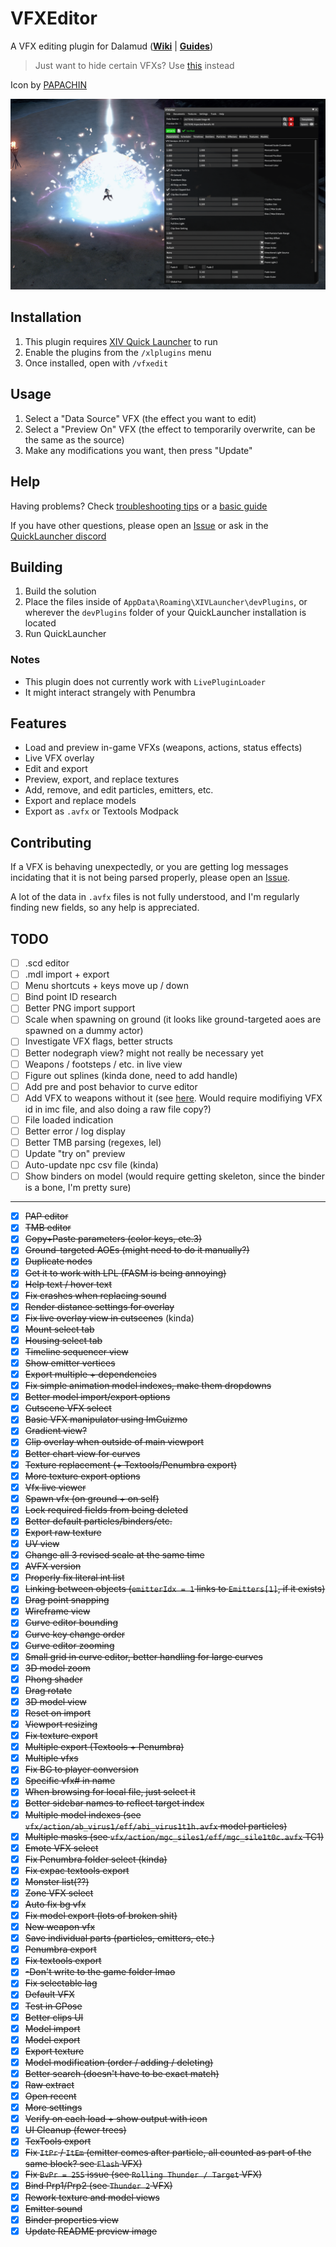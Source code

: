 # VFXEditor
A VFX editing plugin for Dalamud (**[Wiki](https://xiv.dev/game-data/visual-effects)** | **[Guides](https://github.com/0ceal0t/Dalamud-VFXEditor/wiki)**)

> Just want to hide certain VFXs? Use [this](https://github.com/0ceal0t/EasyEyes) instead

Icon by [PAPACHIN](https://www.xivmodarchive.com/user/192152)

![](https://raw.githubusercontent.com/0ceal0t/Dalamud-VFXEditor/main/assets/preview.png)

## Installation
1. This plugin requires [XIV Quick Launcher](https://github.com/goatcorp/FFXIVQuickLauncher) to run
2. Enable the plugins from the `/xlplugins` menu
3. Once installed, open with `/vfxedit`

## Usage
1. Select a "Data Source" VFX (the effect you want to edit)
2. Select a "Preview On" VFX (the effect to temporarily overwrite, can be the same as the source)
3. Make any modifications you want, then press "Update"

## Help
Having problems? Check [troubleshooting tips](https://github.com/0ceal0t/Dalamud-VFXEditor/wiki/Troubleshooting) or a [basic guide](https://github.com/0ceal0t/Dalamud-VFXEditor/wiki/Basic-Guide)

If you have other questions, please open an [Issue](https://github.com/0ceal0t/Dalamud-VFXEditor/issues) or ask in the [QuickLauncher discord](https://github.com/goatcorp/FFXIVQuickLauncher#need-any-help)

## Building
1. Build the solution
2. Place the files inside of `AppData\Roaming\XIVLauncher\devPlugins`, or wherever the `devPlugins` folder of your QuickLauncher installation is located
3. Run QuickLauncher

### Notes
* This plugin does not currently work with `LivePluginLoader`
* It might interact strangely with Penumbra

## Features
* Load and preview in-game VFXs (weapons, actions, status effects)
* Live VFX overlay
* Edit and export
* Preview, export, and replace textures
* Add, remove, and edit particles, emitters, etc.
* Export and replace models
* Export as `.avfx` or Textools Modpack

## Contributing
If a VFX is behaving unexpectedly, or you are getting log messages incidating that it is not being parsed properly, please open an [Issue](https://github.com/0ceal0t/Dalamud-VFXEditor/issues).

A lot of the data in `.avfx` files is not fully understood, and I'm regularly finding new fields, so any help is appreciated.

## TODO
- [ ] .scd editor
- [ ] .mdl import + export
- [ ] Menu shortcuts + keys move up / down
- [ ] Bind point ID research
- [ ] Better PNG import support
- [ ] Scale when spawning on ground (it looks like ground-targeted aoes are spawned on a dummy actor)
- [ ] Investigate VFX flags, better structs
- [ ] Better nodegraph view? might not really be necessary yet
- [ ] Weapons / footsteps / etc. in live view
- [ ] Figure out splines (kinda done, need to add handle)
- [ ] Add pre and post behavior to curve editor
- [ ] Add VFX to weapons without it (see [here](https://docs.google.com/document/d/1M04dbdV1qUt0EzRalvwbB1oI3aPT6t8KEf9KgQfGn6E/edit#heading=h.s58fuxqb2bff). Would require modifiying VFX id in imc file, and also doing a raw file copy?)
- [ ] File loaded indication
- [ ] Better error / log display
- [ ] Better TMB parsing (regexes, lel)
- [ ] Update "try on" preview
- [ ] Auto-update npc csv file (kinda)
- [ ] Show binders on model (would require getting skeleton, since the binder is a bone, I'm pretty sure)

---
- [x] ~~PAP editor~~
- [x] ~~TMB editor~~
- [x] ~~Copy+Paste parameters (color keys, etc.3)~~
- [x] ~~Ground-targeted AOEs (might need to do it manually?)~~
- [x] ~~Duplicate nodes~~
- [x] ~~Get it to work with LPL (FASM is being annoying)~~
- [x] ~~Help text / hover text~~
- [x] ~~Fix crashes when replacing sound~~
- [x] ~~Render distance settings for overlay~~
- [x] ~~Fix live overlay view in cutscenes~~ (kinda)
- [x] ~~Mount select tab~~
- [x] ~~Housing select tab~~
- [x] ~~Timeline sequencer view~~
- [x] ~~Show emitter vertices~~
- [x] ~~Export multiple + dependencies~~
- [x] ~~Fix simple animation model indexes, make them dropdowns~~
- [x] ~~Better model import/export options~~
- [x] ~~Cutscene VFX select~~
- [x] ~~Basic VFX manipulator using ImGuizmo~~
- [x] ~~Gradient view?~~
- [x] ~~Clip overlay when outside of main viewport~~
- [x] ~~Better chart view for curves~~
- [x] ~~Texture replacement (+ Textools/Penumbra export)~~
- [x] ~~More texture export options~~
- [x] ~~Vfx live viewer~~
- [x] ~~Spawn vfx (on ground + on self)~~
- [x] ~~Lock required fields from being deleted~~
- [x] ~~Better default particles/binders/etc.~~
- [x] ~~Export raw texture~~
- [x] ~~UV view~~
- [x] ~~Change all 3 revised scale at the same time~~
- [x] ~~AVFX version~~
- [x] ~~Properly fix literal int list~~
- [x] ~~Linking between objects (`emitterIdx = 1` links to `Emitters[1]`, if it exists)~~
- [x] ~~Drag point snapping~~
- [x] ~~Wireframe view~~
- [x] ~~Curve editor bounding~~
- [x] ~~Curve key change order~~
- [x] ~~Curve editor zooming~~
- [x] ~~Small grid in curve editor, better handling for large curves~~
- [x] ~~3D model zoom~~
- [x] ~~Phong shader~~
- [x] ~~Drag rotate~~
- [x] ~~3D model view~~
- [x] ~~Reset on import~~
- [x] ~~Viewport resizing~~
- [x] ~~Fix texture export~~
- [x] ~~Multiple export (Textools + Penumbra)~~
- [x] ~~Multiple vfxs~~
- [x] ~~Fix BG to player conversion~~
- [x] ~~Specific vfx# in name~~
- [x] ~~When browsing for local file, just select it~~
- [x] ~~Better sidebar names to reflect target index~~
- [x] ~~Multiple model indexes (see `vfx/action/ab_virus1/eff/abi_virus1t1h.avfx` model particles)~~
- [x] ~~Multiple masks (see `vfx/action/mgc_siles1/eff/mgc_sile1t0c.avfx` TC1)~~
- [x] ~~Emote VFX select~~
- [x] ~~Fix Penumbra folder select (kinda)~~
- [x] ~~Fix expac textools export~~
- [x] ~~Monster list(??)~~
- [x] ~~Zone VFX select~~
- [x] ~~Auto fix bg vfx~~
- [x] ~~Fix model export (lots of broken shit)~~
- [x] ~~New weapon vfx~~
- [x] ~~Save individual parts (particles, emitters, etc.)~~
- [x] ~~Penumbra export~~
- [x] ~~Fix textools export~~
- [x] ~~-Don't write to the game folder lmao~~
- [x] ~~Fix selectable lag~~
- [x] ~~Default VFX~~
- [x] ~~Test in GPose~~
- [x] ~~Better clips UI~~
- [x] ~~Model import~~
- [x] ~~Model export~~
- [x] ~~Export texture~~
- [x] ~~Model modification (order / adding / deleting)~~
- [x] ~~Better search (doesn't have to be exact match)~~
- [x] ~~Raw extract~~
- [x] ~~Open recent~~
- [x] ~~More settings~~
- [x] ~~Verify on each load + show output with icon~~
- [x] ~~UI Cleanup (fewer trees)~~
- [x] ~~TexTools export~~
- [x] ~~Fix `ItPr` / `ItEm` (emitter comes after particle, all counted as part of the same block? see `Flash` VFX)~~
- [x] ~~Fix `BvPr = 255` issue (see `Rolling Thunder / Target` VFX)~~
- [x] ~~Bind Prp1/Prp2 (see `Thunder 2` VFX)~~
- [x] ~~Rework texture and model views~~
- [x] ~~Emitter sound~~
- [x] ~~Binder properties view~~
- [x] ~~Update README preview image~~